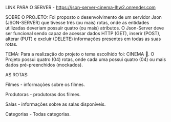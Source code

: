 LINK PARA O SERVER - https://json-server-cinema-lhw2.onrender.com

SOBRE O PROJETO:
Foi proposto o desenvolvimento de um servidor Json (JSON-SERVER) que tivesse três (ou mais) rotas, onde as entidades utilizadas deveriam possuir quatro (ou mais) atributos. O Json-Server deve ser funcional sendo capaz de acessar dados HTTP (GET), inserir (POST), alterar (PUT) e excluir (DELETE) informações presentes em todas as suas rotas.

TEMA:
Para a realização do projeto o tema escolhido foi: CINEMA 🍿. O Projeto possui quatro (04) rotas, onde cada uma possui quatro (04) ou mais dados pré-preenchidos (mockados).

AS ROTAS:

Filmes - informações sobre os filmes.

Produtoras - produtoras dos filmes.

Salas - informações sobre as salas disponíveis.

Categorias - Todas categorias.
